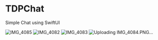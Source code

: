 # TDPChat
Simple Chat using SwiftUI


![IMG_4085](https://user-images.githubusercontent.com/46513687/72911708-e66cbb00-3d68-11ea-935f-4e1998665392.PNG)
![IMG_4082](https://user-images.githubusercontent.com/46513687/72911718-e967ab80-3d68-11ea-9ab7-3cfda8f531aa.PNG)
![IMG_4083](https://user-images.githubusercontent.com/46513687/72911725-ebca0580-3d68-11ea-84d2-59e9b7e22a76.PNG)
![Uploading IMG_4084.PNG…]()

